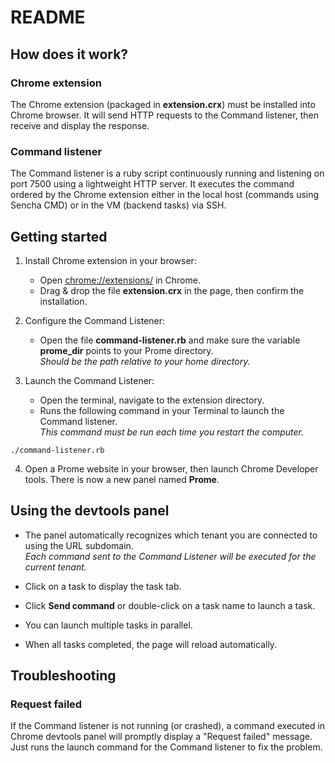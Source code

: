 # README

## How does it work?

### Chrome extension

The Chrome extension (packaged in **extension.crx**) must be installed into Chrome browser. It will send HTTP requests to the Command listener, then receive and display the response.

### Command listener

The Command listener is a ruby script continuously running and listening on port 7500 using a lightweight HTTP server. It executes the command ordered by the Chrome extension either in the local host (commands using Sencha CMD) or in the VM (backend tasks) via SSH.

## Getting started 

1. Install Chrome extension in your browser:
   * Open [chrome://extensions/](chrome://extensions/) in Chrome.
   * Drag & drop the file **extension.crx** in the page, then confirm the installation.

2. Configure the Command Listener:
   * Open the file **command-listener.rb** and make sure the variable **prome_dir** points to your Prome directory.  
   _Should be the path relative to your home directory._
3. Launch the Command Listener:
   * Open the terminal, navigate to the extension directory.
   * Runs the following command in your Terminal to launch the Command listener.  
   _This command must be run each time you restart the computer._
```
./command-listener.rb
```
4. Open a Prome website in your browser, then launch Chrome Developer tools. There is now a new panel named **Prome**.

## Using the devtools panel

* The panel automatically recognizes which tenant you are connected to using the URL subdomain.  
_Each command sent to the Command Listener will be executed for the current tenant._

* Click on a task to display the task tab.
* Click **Send command** or double-click on a task name to launch a task.
* You can launch multiple tasks in parallel.
* When all tasks completed, the page will reload automatically.

## Troubleshooting

### Request failed

If the Command listener is not running (or crashed), a command executed in Chrome devtools panel will promptly display a "Request failed" message. Just runs the launch command for the Command listener to fix the problem.